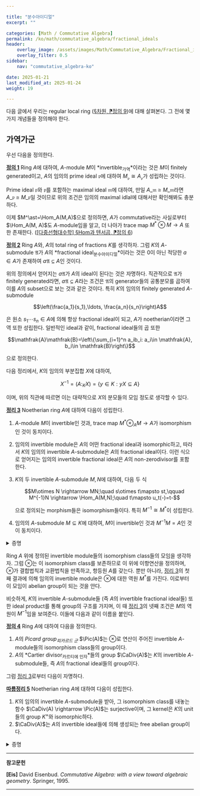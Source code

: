 ```yaml
---

title: "분수아이디얼"
excerpt: ""

categories: [Math / Commutative Algebra]
permalink: /ko/math/commutative_algebra/fractional_ideals
header:
    overlay_image: /assets/images/Math/Commutative_Algebra/Fractional_ideals.png
    overlay_filter: 0.5
sidebar: 
    nav: "commutative_algebra-ko"

date: 2025-01-21
last_modified_at: 2025-01-24
weight: 19

---
```


다음 글에서 우리는 regular local ring ([§차원, ⁋정의 9](/ko/math/commutative_algebra/Krull_dimension#def9))에 대해 살펴본다. 그 전에 몇가지 개념들을 정의해야 한다. 

## 가역가군

우선 다음을 정의한다. 

<div class="definition" markdown="1">

<ins id="def1">**정의 1**</ins> Ring $A$에 대하여, $A$-module $M$이 *invertible<sub>가역</sub>*이라는 것은 $M$이 finitely generated이고, $A$의 임의의 prime ideal $\mathfrak{p}$에 대하여 $M_\mathfrak{p}\cong A_\mathfrak{p}$가 성립하는 것이다. 

</div>

Prime ideal $\mathfrak{p}$와 $\mathfrak{p}$를 포함하는 maximal ideal $\mathfrak{m}$에 대하여, 만일 $A\_\mathfrak{m}\cong M\_\mathfrak{m}$라면 $A\_\mathfrak{p}\cong M\_\mathfrak{p}$일 것이므로 위의 조건은 임의의 maximal idlal에 대해서만 확인해봐도 충분하다. 

이제 $M^\ast=\Hom_A(M,A)$으로 정의하면, $A$가 commutative라는 사실로부터 $\Hom_A(M, A)$도 $A$-module임을 알고, 더 나아가 trace map $M^\ast\otimes M \rightarrow A$ 또한 존재한다. ([\[다중선형대수학\] §Hom과 텐서곱, ⁋정의 6](/ko/math/multilinear_algebra/hom_and_tensor#def6))

<div class="definition" markdown="1">

<ins id="def2">**정의 2**</ins> Ring $A$와, $A$의 total ring of fractions $K$를 생각하자. 그럼 $K$의 $A$-submodule $\mathfrak{A}$가 $A$의 *fractional ideal<sub>분수아이디얼</sub>*이라는 것은 $0$이 아닌 적당한 $a\in A$가 존재하여 $a \mathfrak{A}\subseteq A$인 것이다. 

</div>

위의 정의에서 얻어지는 $a \mathfrak{A}$가 $A$의 ideal이 된다는 것은 자명하다. 직관적으로 $\mathfrak{A}$가 finitely generated라면, $a \mathfrak{A}\subseteq A$라는 조건은 $\mathfrak{A}$의 generator들의 공통분모를 곱하여 이를 $A$의 subset으로 보는 것과 같은 것이다. 특히 $K$의 임의의 finitely generated $A$-submodule

$$\left(\frac{a_1}{s_1},\ldots, \frac{a_n}{s_n}\right)A$$

은 원소 $s_1\cdots s_n\in A$에 의해 항상 fractional ideal이 되고, $A$가 noetherian이라면 그 역 또한 성립한다. 일반적인 ideal과 같이, fractional ideal들의 곱 또한

$$\mathfrak{A}\mathfrak{B}=\left\{\sum_{i=1}^n a_ib_i: a_i\in \mathfrak{A}, b_i\in \mathfrak{B}\right\}$$

으로 정의한다. 

다음 정리에서, $K$의 임의의 부분집합 $X$에 대하여, 

$$X^{-1}=(A:_KX)=\{y\in K: yX\subseteq A\}$$

이며, 위의 직관에 따르면 이는 대략적으로 $X$의 분모들의 모임 정도로 생각할 수 있다. 

<div class="proposition" markdown="1">

<ins id="thm3">**정리 3**</ins> Noetherian ring $A$에 대하여 다음이 성립한다.

1. $A$-module $M$이 invertible인 것과, trace map $M^\ast\otimes_A M \rightarrow A$가 isomorphism인 것이 동치이다. 
2. 임의의 invertible module은 $A$의 어떤 fractional ideal과 isomorphic하고, 따라서 $K$의 임의의 invertible $A$-submodule은 $A$의 fractional ideal이다. 이런 식으로 얻어지는 임의의 invertible fractional ideal은 $A$의 non-zerodivisor를 포함한다.
3. $K$의 두 invertible $A$-submodule $M,N$에 대하여, 다음 두 식
    
    $$M\otimes N \rightarrow MN;\quad s\otimes t\mapsto st,\qquad M^{-1}N \rightarrow \Hom_A(M,N);\quad t\mapsto u_t(-)=t-$$

    으로 정의되는 morphism들은 isomorphism들이다. 특히 $M^{-1}\cong M^\ast$이 성립한다.
4. 임의의 $A$-submodule $M\subseteq K$에 대하여, $M$이 invertible인 것과 $M^{-1}M=A$인 것이 동치이다.

</div>
<details class="proof" markdown="1">
<summary>증명</summary>

1. 우선 한쪽 방향은 [§국소화의 성질들, ⁋명제 4](/ko/math/commutative_algebra/properties_of_localization#prop4)에 의해 자명하다.  
    거꾸로 trace map $\tr:M^\ast\otimes_A M \rightarrow A$가 isomorphism이라 하고, $M\_\mathfrak{p}\cong A\_\mathfrak{p}$임을 보여야 한다. 이 때, $\tr$이 isomorphism이므로
    
    $$\tr\left(\sum_{i=1}^n\xi_i\otimes x_i\right)=1$$

    이도록 하는 $M^\ast\otimes M$의 원소가 존재하며, 우리는 $M\_\mathfrak{p}$가 $a_i$로 생성된다는 것을 보인다. 그럼 $M$은 [§국소화의 성질들, ⁋명제 4](/ko/math/commutative_algebra/properties_of_localization#prop4)에 의해 이들 $x_1,\ldots, x_n$들로 생성되어야 한다. 

    다시 이 명제를 통해, 우리는 주어진 가정으로부터 임의의 prime ideal $\mathfrak{p}$에 대해 $\tr_\mathfrak{p}$가 isomorphism이 다음의 isomorphism
    
    $$\tr_\mathfrak{p}: (M^\ast\otimes_AM)_\mathfrak{p}\cong M^\ast_\mathfrak{p}\otimes_{A_\mathfrak{p}}M_\mathfrak{p} \rightarrow A_\mathfrak{p}$$
    
    을 얻는다. 비슷하게 $\xi_i:M \rightarrow A$를 localize하여 $(\xi\_i)\_\mathfrak{p}: M\_\mathfrak{p}\rightarrow A\_\mathfrak{p}$를 정의할 수 있으며, 이들이 원하는 isomorphism이 될 것이다.  
    한편 고정된 $\mathfrak{p}$에 대하여, $1\not\in \mathfrak{p}$이므로 위에서 택한 $\xi_i\otimes x_i$ 중 어느 하나는 $\tr(\xi_i\otimes x_i)=\xi_i(x_i)\not\in \mathfrak{p}$를 만족해야 한다. 그럼 $A\_\mathfrak{p}$에서 이 원소의 역원 $\xi_i(x_i)^{-1}$이 존재하며, 이를 편의상 $a_i$라 쓰기로 하면 다음 식

    $$(\xi_i)_\mathfrak{p}(a_i x_i)=1$$

    을 통해 $(\xi_i)\_{\mathfrak{p}}: M\_\mathfrak{p} \rightarrow A\_\mathfrak{p}$가 $a_i x_i$를 $A\_\mathfrak{p}$로 옮기는 것을 안다. 이제 $A\_\mathfrak{p} \rightarrow M\_\mathfrak{p}$를 $1\mapsto a_ix_i$로 정의하면, 이는 $(\xi_i)\_\mathfrak{p}$의 section이며 따라서 다음의 short exact sequence

    $$0 \longrightarrow \ker (\xi_i)_\mathfrak{p}\longrightarrow M_\mathfrak{p}\overset{(\xi_i)_\mathfrak{p}}{\longrightarrow}A_\mathfrak{p}\longrightarrow 0$$

    가 split한다. 이로부터 $M_\mathfrak{p}\cong A\_\mathfrak{p}x_i\oplus\ker(\xi\_i)\_\mathfrak{p}$인 것을 안다. 비슷하게 $M\_\mathfrak{p}\hookrightarrow M^{\ast\ast}\_\mathfrak{p}$를 통해 $x_i$를 $M^\ast\_\mathfrak{p} \rightarrow A\_\mathfrak{p}$로 보면 $M\_\mathfrak{p}^\ast\cong A\_\mathfrak{p}\xi_i\oplus \ker(x_i)$를 얻으며, 이제

    $$M^\ast_\mathfrak{p}\otimes M_\mathfrak{p}\cong (A_\mathfrak{p}\xi_i\otimes A_\mathfrak{p}x_i)\oplus ( A_\mathfrak{p}\xi_i\otimes\ker (\xi_i)_\mathfrak{p})\oplus(\ker(x_i)_\mathfrak{p}\otimes A_\mathfrak{p}x_i)\oplus (\ker(x_i)_\mathfrak{p}\otimes \ker(\xi_i)_\mathfrak{p})$$

    이다. 그런데 우변의 첫 번째 항이 정확히 $A\_\mathfrak{p}$의 원소를 전부 복원해내므로, $\tr_\mathfrak{p}$로 옮겼을 때 나머지 항들은 $0$으로 가야만 하고, 특히 둘째 항이 $0$으로 가는 것으로부터 $(\ker\xi_i)\_\mathfrak{p}=\ker(\xi_i)_\mathfrak{p}=0$임을 안다. 즉, $\xi\_i$는 위의 주장대로 $M\_\mathfrak{p}$에서 $A\_\mathfrak{p}$로의 isomorphism이고, 이를 통해 $M\_\mathfrak{p}$를 $x_i$로 생성되는 free $A\_\mathfrak{p}$-moule로 생각할 수 있다. 
2. 이제 $M$이 invertible module이라 하자. 이를 $A$의 fractional ideal과 비교하기 위해서는 우선 $M$을 $K$에 넣어주어야 한다. 그런데 우선 $A$의 total ring of fractions $K$의 maximal ideal들은 정확히 $A$의 maximal한 associated prime ideal들에 대응됨을 확인할 수 있고, $\Ass A$는 유한하므로 $K$는 semilocal ring이 된다. 따라서 [§정수적 확장, ⁋명제 13](/ko/math/commutative_algebra/integral_extension#prop13)과 다음 isomorphism들
    
    $$M\otimes K_{\mathfrak{m}K}=M_\mathfrak{m}\cong A_\mathfrak{m}\cong K_{\mathfrak{m}K}$$

    으로부터 $M\otimes K\cong K$를 얻는다. 이제 이를 localization map $\epsilon: M \rightarrow S^{-1}M=K\otimes M$과 합성하면 원하는 embedding을 얻으며, 이 때 $\epsilon$이 injective이라는 사실 또한 $A$의 임의의 maximal ideal $\mathfrak{m}$에 [§국소화의 성질들, ⁋명제 4](/ko/math/commutative_algebra/properties_of_localization#prop4)를 적용하여 다음의 map

    $$\epsilon_\mathfrak{m}: M_\mathfrak{m}\cong A_\mathfrak{m} \rightarrow K\otimes_{A_\mathfrak{m}} A_\mathfrak{m}=S^{-1}A_\mathfrak{m}$$

    을 얻고, 이 때 $S$의 원소들 (즉 $A$의 non-zerodivisor들)이 $A_\mathfrak{m}$의 non-zerodivisor이기 때문에 얻어진다.  
    이제 fractional ideal $\mathfrak{A}$가 주어졌다 하고, $\mathfrak{A}\cap A$가 zerodivisor로만 이루어졌다 하자. 그럼 $\mathfrak{a}$가 (finitely generated) fractional ideal이라는 것으로부터, 공통분모 $a$를 찾아 $a \mathfrak{A}\subseteq A$를 $A$의 ideal이 되도록 할 수 있으며, 이제 [§동반소아이디얼, ⁋정리 7](/ko/math/commutative_algebra/associated_primes#thm7)을 적용하면 $a\mathfrak{A}$는 오로지 non-zerodivisor로만 이루어진 $A$의 ideal이므로, 이는 associated prime ideal들의 합집합에 속하고 다시 여기에 [§동반소아이디얼, ⁋보조정리 2](/ko/math/commutative_algebra/associated_primes#lem2)를 적용하면 $a\mathfrak{A}$가 실제로 어떤 $b\in A$를 annihilate하는 것을 안다. 즉, $ab$는 $\mathfrak{A}$를 annihilate하고 따라서 $\ann(ab)$를 포함하는 prime ideal $\mathfrak{p}$에서 localize를 하면 $M\_\mathfrak{p}\not\cong A\_\mathfrak{p}$임을 안다. 
3. 두 invertible module $M,N$이 주어졌다 하자. 그럼 둘째 결과에 의해 이들을 $K$ 안에 들어있는 fractional ideal로 생각할 수 있으며, 주장에서 주어진 map 또한 이렇게 정의된 것이다. 그럼 어차피 주어진 morphism들이 isomorphism이라는 것은 [§국소화의 성질들, ⁋명제 4](/ko/math/commutative_algebra/properties_of_localization#prop4)을 통해 보일 것이므로, 처음부터 $A$가 local임을 가정해도 되고, 그럼 둘째 결과에서의 논증과 invertible module의 정의에 의해 $M,N$은 모두 $A$와 isomorphic하다. 이제 $M,N$을 생성하는 $K$의 non-zerodivisor를 각각 $s,t$라 하면, 첫 번째 morphism은 원래부터 epimorphism이고, 추가로 $M\otimes_A N$을 $A\cong As\otimes_AAt$로 본다면 $M\otimes N \rightarrow MN$은 $1\otimes1$을 $st$로 보내는 것으로 이해할 수 있으므로 $st$가 non-zerodivisor라는 것으로부터 이것이 monomorphism이기도 하다는 것을 안다.
  두 번째 morphism의 경우, 우선 우리는 두 번째 결과에 의하여 적당한 non-zerodivisor $a\in A\cap M$을 택할 수 있다. 그럼 $0$이 아닌 임의의 $t\in M^{-1}N$에 대해 $ta\neq 0$이므로 $u_t$는 zero morphism이 아니고, 따라서 주장의 morphism은 monomorphism이다. 이것이 epimorphism이라는 것은 임의의 $u\in \Hom_A(M,N)$에 대하여, $u(x)=y$라 하면 $u=u_{y/x}$가 되어 성립한다. 특히 $N=A$로 두면 마지막 주장을 얻는다.
4. 우선 $M$이 invertible이라면 3번 결과에 의해 $M^{-1}\otimes M \rightarrow M^{-1}M$과 trace map $M^\ast\otimes M \rightarrow A$를 같은 것으로 볼 수 있다. 거꾸로 $K$의 임의의 $A$-submodule $M$이 $M^{-1}M=A$를 만족한다면, 위와 마찬가지로 localization을 통해 $(A,\mathfrak{m})$이 local ring이라 가정하고 $M\cong A$임을 보여도 된다. 그런데 조건 $M^{-1}M=A$에 의하여, 적당한 $y\in M^{-1}$에 대해 $yM\not\subseteq \mathfrak{m}$이도록 할 수 있고 그럼 $\mathfrak{m}$의 maximality에 의하여 $yM=A$여야 하고, 이로부터 $M$과 $A$ 사이의 isomorphism $y-$를 얻는다. 

</details>

Ring $A$ 위에 정의된 invertible module들의 isomorphism class들의 모임을 생각하자. 그럼 $\otimes$는 이 isomorphism class를 보존하므로 이 위에 이항연산을 정의하며, $\otimes$가 결합법칙과 교환법칙을 만족하고, 항등원 $A$를 갖는다. 뿐만 아니라, [정리 3](#thm3)의 첫째 결과에 의해 임의의 invertible module은 $\otimes$에 대한 역원 $M^\ast$를 가진다. 이로부터 이 모임이 abelian group이 되는 것을 안다.

비슷하게, $K$의 invertible $A$-submodule들 (즉 $A$의 invertible fractional ideal들) 또한 ideal product를 통해 group의 구조를 가지며, 이 때 [정리 3](#thm3)의 넷째 조건은 $M$의 역원이 $M^{-1}$임을 보여준다. 이들에 다음과 같이 이름을 붙인다.

<div class="definition" markdown="1">

<ins id="def4">**정의 4**</ins> Ring $A$에 대하여 다음을 정의한다. 

1. $A$의 *Picard group<sub>피카르드 군</sub>* $\Pic(A)$는 $\otimes$로 연산이 주어진 invertible $A$-module들의 isomorphism class들의 group이다.
2. $A$의 *Cartier divisor<sub>카르티에 인자</sub>*들의 group $\CaDiv(A)$는 $K$의 invertible $A$-submodule들, 즉 $A$의 fractional ideal들의 group이다.

</div>

그럼 [정리 3](#thm3)로부터 다음이 자명하다.

<div class="proposition" markdown="1">

<ins id="cor5">**따름정리 5**</ins> Noetherian ring $A$에 대하여 다음이 성립한다.

1. $K$의 임의의 invertible $A$-submodule을 받아, 그 isomorphism class를 내놓는 함수 $\CaDiv(A) \rightarrow \Pic(A)$는 surjective이며, 그 kernel은 $K$의 unit들의 group $K^\times$와 isomorphic하다.
2. $\CaDiv(A)$는 $A$의 invertible ideal들에 의해 생성되는 free abelian group이다.

</div>
<details class="proof" markdown="1">
<summary>증명</summary>

1. 주어진 함수가 surjective인 것은 [정리 3](#thm3)의 둘째 결과이며, $K$의 임의의 unit $x$에 대하여 $Ax\subseteq K$는 이 함수에 의해 $A$로 옮겨지는 invertible module이다. 따라서 임의의 invertible submodule $M,N$이 isomorphic하여, 적당한 $x\in K^\times$에 대해 $I=xJ$라 할 수 있으므로 kernel에 대한 주장도 보일 수 있다.
2. 임의의 invertible fractional ideal $\mathfrak{A}$에 대하여, [정리 3](#thm3)의 둘째, 넷째 결과에 의해 $\mathfrak{A}^{-1}$도 invertible fractional ideal이고, 그럼 다시 [정리 3](#thm3)의 둘째 결과에 의해 $\mathfrak{A}^{-1}$은 $A$의 non-zerodivisor를 포함한다. 이를 $a$라 하면, $a \mathfrak{A}\subseteq A$이므로 $\mathfrak{A}=a \mathfrak{A}\cdot (a)^{-1}$이다. 

</details>

---

**참고문헌**

**[Eis]** David Eisenbud. *Commutative Algebra: with a view toward algebraic geometry*. Springer, 1995. 

---